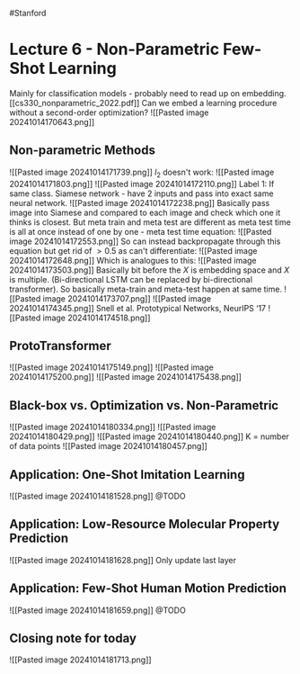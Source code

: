 #Stanford
# Lecture 6 - Non-Parametric Few-Shot Learning
Mainly for classification models - probably need to read up on embedding.
[[cs330_nonparametric_2022.pdf]]
Can we embed a learning procedure without a second-order optimization?
![[Pasted image 20241014170643.png]]
## Non-parametric Methods
![[Pasted image 20241014171739.png]]
$l_2$ doesn't work:
![[Pasted image 20241014171803.png]]
![[Pasted image 20241014172110.png]]
Label 1: If same class.
Siamese network - have 2 inputs and pass into exact same neural network.
![[Pasted image 20241014172238.png]]
Basically pass image into Siamese and compared to each image and check which one it thinks is closest.
But meta train and meta test are different as meta test time is all at once instead of one by one - meta test time equation: ![[Pasted image 20241014172553.png]]
So can instead backpropagate through this equation but get rid of $>0.5$ as can't differentiate: ![[Pasted image 20241014172648.png]]
Which is analogues to this:
![[Pasted image 20241014173503.png]]
Basically bit before the $X$ is embedding space and $X$ is multiple. (Bi-directional LSTM can be replaced by bi-directional transformer).
So basically meta-train and meta-test happen at same time.
![[Pasted image 20241014173707.png]]
![[Pasted image 20241014174345.png]]
Snell et al. Prototypical Networks, NeurIPS ‘17
![[Pasted image 20241014174518.png]]
## ProtoTransformer
![[Pasted image 20241014175149.png]]
![[Pasted image 20241014175200.png]]
![[Pasted image 20241014175438.png]]
## Black-box vs. Optimization vs. Non-Parametric
![[Pasted image 20241014180334.png]]
![[Pasted image 20241014180429.png]]
![[Pasted image 20241014180440.png]]
K = number of data points
![[Pasted image 20241014180457.png]]
## Application: One-Shot Imitation Learning
![[Pasted image 20241014181528.png]]
@TODO
## Application: Low-Resource Molecular Property Prediction
![[Pasted image 20241014181628.png]]
Only update last layer
## Application: Few-Shot Human Motion Prediction
![[Pasted image 20241014181659.png]]
@TODO
## Closing note for today
![[Pasted image 20241014181713.png]]
